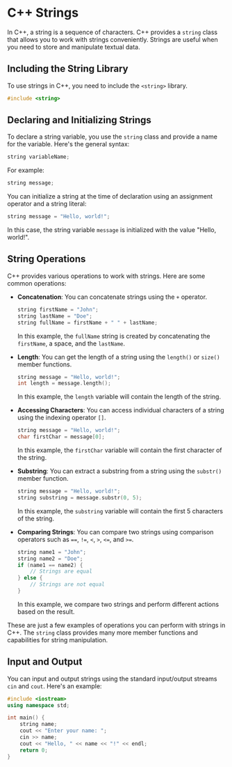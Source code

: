# C++ Strings

In C++, a string is a sequence of characters. C++ provides a `string` class that allows you to work with strings conveniently. Strings are useful when you need to store and manipulate textual data.

## Including the String Library

To use strings in C++, you need to include the `<string>` library.

```cpp
#include <string>
```

## Declaring and Initializing Strings

To declare a string variable, you use the `string` class and provide a name for the variable. Here's the general syntax:

```cpp
string variableName;
```

For example:

```cpp
string message;
```

You can initialize a string at the time of declaration using an assignment operator and a string literal:

```cpp
string message = "Hello, world!";
```

In this case, the string variable `message` is initialized with the value "Hello, world!".

## String Operations

C++ provides various operations to work with strings. Here are some common operations:

- **Concatenation**: You can concatenate strings using the `+` operator.

    ```cpp
    string firstName = "John";
    string lastName = "Doe";
    string fullName = firstName + " " + lastName;
    ```

    In this example, the `fullName` string is created by concatenating the `firstName`, a space, and the `lastName`.

- **Length**: You can get the length of a string using the `length()` or `size()` member functions.

    ```cpp
    string message = "Hello, world!";
    int length = message.length();
    ```

    In this example, the `length` variable will contain the length of the string.

- **Accessing Characters**: You can access individual characters of a string using the indexing operator `[]`.

    ```cpp
    string message = "Hello, world!";
    char firstChar = message[0];
    ```

    In this example, the `firstChar` variable will contain the first character of the string.

- **Substring**: You can extract a substring from a string using the `substr()` member function.

    ```cpp
    string message = "Hello, world!";
    string substring = message.substr(0, 5);
    ```

    In this example, the `substring` variable will contain the first 5 characters of the string.

- **Comparing Strings**: You can compare two strings using comparison operators such as `==`, `!=`, `<`, `>`, `<=`, and `>=`.

    ```cpp
    string name1 = "John";
    string name2 = "Doe";
    if (name1 == name2) {
        // Strings are equal
    } else {
        // Strings are not equal
    }
    ```

    In this example, we compare two strings and perform different actions based on the result.

These are just a few examples of operations you can perform with strings in C++. The `string` class provides many more member functions and capabilities for string manipulation.

## Input and Output

You can input and output strings using the standard input/output streams `cin` and `cout`. Here's an example:

```cpp
#include <iostream>
using namespace std;

int main() {
    string name;
    cout << "Enter your name: ";
    cin >> name;
    cout << "Hello, " << name << "!" << endl;
    return 0;
}
```

